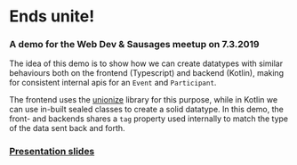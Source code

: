 # Ends unite!

### A demo for the Web Dev & Sausages meetup on 7.3.2019

The idea of this demo is to show how we can create datatypes with similar behaviours both on the frontend (Typescript) and backend (Kotlin), making for consistent internal apis for an `Event` and `Participant`.

The frontend uses the [unionize](https://github.com/pelotom/unionize) library for this purpose, while in Kotlin we can use in-built sealed classes to create a solid datatype. In this demo, the front- and backends shares a `tag` property used internally to match the type of the data sent back and forth.

### [Presentation slides](https://endsunite-presentation.netlify.com)
